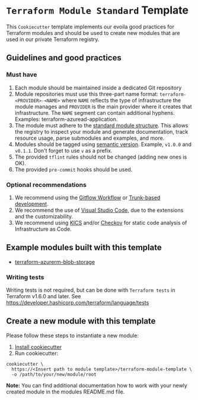 # `Terraform Module Standard` Template

This `Cookiecutter` template implements our evoila good practices
for Terraform modules and should be used to create new modules that are used in our private Terraform registry.

## Guidelines and good practices

### Must have

1. Each module should be maintained inside a dedicated Git repository
1. Module repositories must use this three-part name format:
   `terraform-<PROVIDER>-<NAME>` where `NAME` reflects the type of infrastructure
   the module manages and `PROVIDER` is the main provider where it creates that
   infrastructure. The `NAME` segment can contain additional hyphens.
   Examples: terraform-azuread-application.
1. The module must adhere to the [standard module structure](https://www.terraform.io/language/modules/develop/structure).
   This allows the registry to inspect your module and generate documentation, track resource usage, parse submodules and examples, and more.
1. Modules should be tagged using [semantic version](http://semver.org/). Example, `v1.0.0` and `v0.1.1`. Don't forget to use `v` as a prefix.
1. The provided `tflint` rules should not be changed (adding new ones is OK).
1. The provided `pre-commit` hooks should be used.

### Optional recommendations

1. We recommend using the [Gitflow Workflow](https://www.atlassian.com/git/tutorials/comparing-workflows/gitflow-workflow) or [Trunk-based development](https://www.atlassian.com/continuous-delivery/continuous-integration/trunk-based-development).
2. We recommend the use of [Visual Studio Code](https://code.visualstudio.com), due to the extensions and the customizability.
3. We recommend using [KICS](https://kics.io/index.html) and/or [Checkov](https://www.checkov.io) for static code analysis of Infrastructure as Code.

## Example modules built with this template

- [terraform-azurerm-blob-storage](https://dev.azure.com/jfriderici/terraform-template/_git/terraform-azurerm-blob-storage)

### Writing tests

Writing tests is not required, but can be done with `Terraform tests` in Terraform v1.6.0 and later.
See https://developer.hashicorp.com/terraform/language/tests

## Create a new module with this template

Please follow these steps to instantiate a new module:

1. [Install cookiecutter](https://cookiecutter.readthedocs.io/en/stable/installation.html)
2. Run cookiecutter:

```shell
cookiecutter \
  https://<Insert path to module template>/terraform-module-template \
  -o /path/to/your/new/module/root
```

**Note:** You can find additional documentation how to work with your newly created
module in the modules README.md file.
